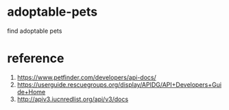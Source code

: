 # adoptable-pets
find adoptable pets

# reference
1. https://www.petfinder.com/developers/api-docs/
2. https://userguide.rescuegroups.org/display/APIDG/API+Developers+Guide+Home
3. http://apiv3.iucnredlist.org/api/v3/docs
